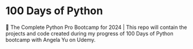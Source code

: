# 100 Days of Python
🐍 The Complete Python Pro Bootcamp for 2024  | This repo will contain the projects and code created during my progress of 100 Days of Python bootcamp with Angela Yu on Udemy. 
